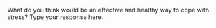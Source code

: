 What do you think would be an effective and healthy way to cope with stress?
Type your response here.
